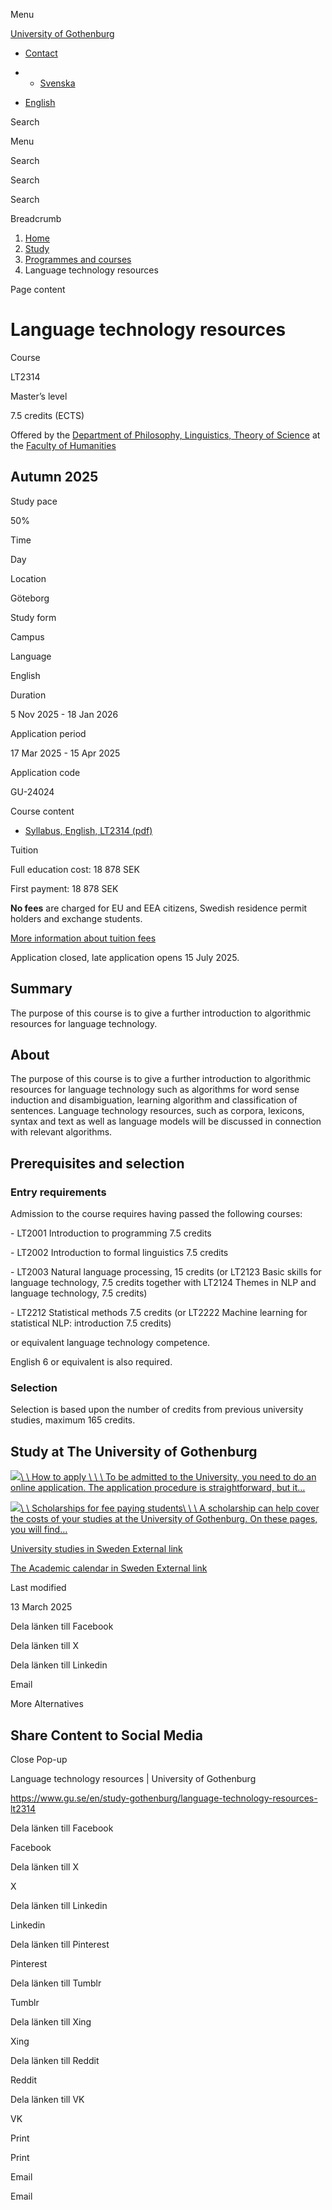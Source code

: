 Menu

[University of Gothenburg](https://www.gu.se/en)

- [Contact](https://www.gu.se/en/contact)

- - [Svenska](https://www.gu.se/studera/hitta-utbildning/sprakteknologiresurser-lt2314)
- [English](https://www.gu.se/en/study-gothenburg/language-technology-resources-lt2314)

Search


Menu


Search


Search

Search

Breadcrumb

1. [Home](https://www.gu.se/en)
2. [Study](https://www.gu.se/en/study-in-gothenburg)
3. [Programmes and courses](https://www.gu.se/en/study-in-gothenburg/study-options)
4. Language technology resources


Page content

# Language technology resources

Course


LT2314


Master’s level



7.5 credits (ECTS)




Offered by the
[Department of Philosophy, Linguistics, Theory of Science](https://www.gu.se/en/flov)
at the
[Faculty of Humanities](https://www.gu.se/en/humanities)

## Autumn 2025

Study pace


50%

Time


Day

Location


Göteborg

Study form


Campus

Language


English

Duration


5 Nov 2025
\- 18 Jan 2026

Application period


17 Mar 2025
\- 15 Apr 2025

Application code


GU-24024

Course content


- [Syllabus, English, LT2314 (pdf)](https://kursplaner.gu.se/pdf/kurs/en/LT2314)


Tuition


Full education cost: 18 878 SEK

First payment: 18 878 SEK

**No fees** are charged for EU and EEA citizens, Swedish residence permit holders and exchange students.

[More information about tuition fees](https://www.gu.se/en/study-in-gothenburg/apply/tuition-fees)

Application closed, late application opens 15 July 2025.


## Summary

The purpose of this course is to give a further introduction to algorithmic resources for language technology.

## About

The purpose of this course is to give a further introduction to algorithmic resources for language technology such as algorithms for word sense induction and disambiguation, learning algorithm and classification of sentences. Language technology resources, such as corpora, lexicons, syntax and text as well as language models will be discussed in connection with relevant algorithms.

## Prerequisites and selection

### Entry requirements

Admission to the course requires having passed the following courses:

\- LT2001 Introduction to programming 7.5 credits

\- LT2002 Introduction to formal linguistics 7.5 credits

\- LT2003 Natural language processing, 15 credits (or LT2123 Basic skills for language technology, 7.5 credits together with LT2124 Themes in NLP and language technology, 7.5 credits)

\- LT2212 Statistical methods 7.5 credits (or LT2222 Machine learning for statistical NLP: introduction 7.5 credits)

or equivalent language technology competence.

English 6 or equivalent is also required.

### Selection

Selection is based upon the number of credits from previous university studies, maximum 165 credits.

## Study at The University of Gothenburg

[![](https://www.gu.se/sites/default/files/dynamic-image/dynamic_image_2188_218/public/2020-03/cytonn-photography-ZJEKICY5EXY-unsplash.jpg?media_id=2553&width=1904&height=208)\\
\\
How to apply \\
\\
\\
To be admitted to the University, you need to do an online application. The application procedure is straightforward, but it…](https://www.gu.se/en/study-in-gothenburg/apply)

[![](https://www.gu.se/sites/default/files/dynamic-image/dynamic_image_2188_218/public/2024-01/GU-7.jpg?media_id=95188&width=1904&height=208)\\
\\
Scholarships for fee paying students\\
\\
\\
A scholarship can help cover the costs of your studies at the University of Gothenburg. On these pages, you will find…](https://www.gu.se/en/study-in-gothenburg/apply/scholarships-for-fee-paying-students)

[University studies in Sweden External link](https://www.gu.se/en/study-in-gothenburg/before-you-arrive/university-studies-in-sweden "External link")

[The Academic calendar in Sweden External link](https://www.gu.se/en/study-in-gothenburg/when-you-are-here/academic-calendar "External link")

Last modified


13 March 2025

Dela länken till Facebook

Dela länken till X

Dela länken till Linkedin

Email

More Alternatives

## Share Content to Social Media

Close Pop-up

Language technology resources \| University of Gothenburg

https://www.gu.se/en/study-gothenburg/language-technology-resources-lt2314

Dela länken till Facebook

Facebook

Dela länken till X

X

Dela länken till Linkedin

Linkedin

Dela länken till Pinterest

Pinterest

Dela länken till Tumblr

Tumblr

Dela länken till Xing

Xing

Dela länken till Reddit

Reddit

Dela länken till VK

VK

Print

Print

Email

Email